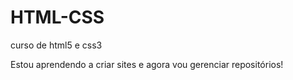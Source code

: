 # HTML-CSS
 curso de html5 e css3

Estou aprendendo a criar sites e agora vou gerenciar repositórios!